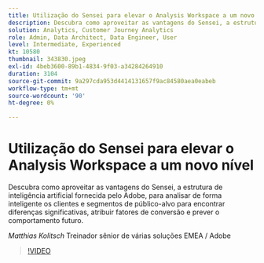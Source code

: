 ```yaml
---
title: Utilização do Sensei para elevar o Analysis Workspace a um novo nível
description: Descubra como aproveitar as vantagens do Sensei, a estrutura de inteligência artificial fornecida pelo Adobe, para analisar de forma inteligente os clientes e os segmentos de público-alvo para ... (as descrições devem ter entre 60 e 160 caracteres)
solution: Analytics, Customer Journey Analytics
role: Admin, Data Architect, Data Engineer, User
level: Intermediate, Experienced
kt: 10580
thumbnail: 343830.jpeg
exl-id: 4beb3600-89b1-4834-9f03-a34284264910
duration: 3104
source-git-commit: 9a297cda953d4414131657f9ac84580aea0eabeb
workflow-type: tm+mt
source-wordcount: '90'
ht-degree: 0%

---
```


# Utilização do Sensei para elevar o Analysis Workspace a um novo nível

Descubra como aproveitar as vantagens do Sensei, a estrutura de inteligência artificial fornecida pelo Adobe, para analisar de forma inteligente os clientes e segmentos de público-alvo para encontrar diferenças significativas, atribuir fatores de conversão e prever o comportamento futuro.

*Matthias Kolitsch* Treinador sênior de várias soluções EMEA / Adobe

>[!VIDEO](https://video.tv.adobe.com/v/343830/?quality=12&learn=on)
